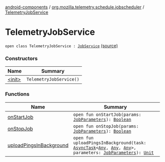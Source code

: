 [android-components](../../index.md) / [org.mozilla.telemetry.schedule.jobscheduler](../index.md) / [TelemetryJobService](./index.md)

# TelemetryJobService

`open class TelemetryJobService : `[`JobService`](https://developer.android.com/reference/android/app/job/JobService.html) [(source)](https://github.com/mozilla-mobile/android-components/blob/master/components/service/telemetry/src/main/java/org/mozilla/telemetry/schedule/jobscheduler/TelemetryJobService.java#L26)

### Constructors

| Name | Summary |
|---|---|
| [&lt;init&gt;](-init-.md) | `TelemetryJobService()` |

### Functions

| Name | Summary |
|---|---|
| [onStartJob](on-start-job.md) | `open fun onStartJob(params: `[`JobParameters`](https://developer.android.com/reference/android/app/job/JobParameters.html)`): `[`Boolean`](https://kotlinlang.org/api/latest/jvm/stdlib/kotlin/-boolean/index.html) |
| [onStopJob](on-stop-job.md) | `open fun onStopJob(params: `[`JobParameters`](https://developer.android.com/reference/android/app/job/JobParameters.html)`): `[`Boolean`](https://kotlinlang.org/api/latest/jvm/stdlib/kotlin/-boolean/index.html) |
| [uploadPingsInBackground](upload-pings-in-background.md) | `open fun uploadPingsInBackground(task: `[`AsyncTask`](https://developer.android.com/reference/android/os/AsyncTask.html)`<`[`Any`](https://kotlinlang.org/api/latest/jvm/stdlib/kotlin/-any/index.html)`, `[`Any`](https://kotlinlang.org/api/latest/jvm/stdlib/kotlin/-any/index.html)`, `[`Any`](https://kotlinlang.org/api/latest/jvm/stdlib/kotlin/-any/index.html)`>, parameters: `[`JobParameters`](https://developer.android.com/reference/android/app/job/JobParameters.html)`): `[`Unit`](https://kotlinlang.org/api/latest/jvm/stdlib/kotlin/-unit/index.html) |
